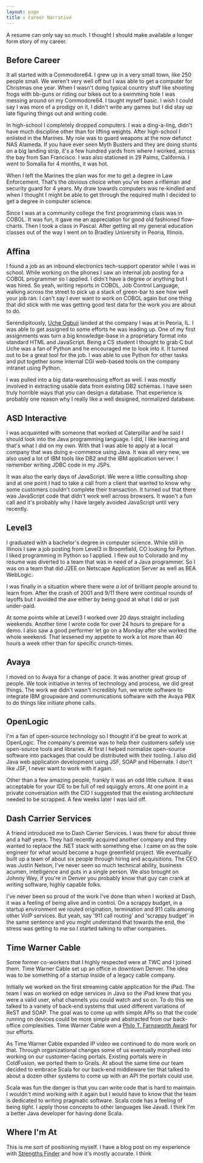 ```yaml
---
layout: page
title : Career Narrative
---
```


A resume can only say so much.  I thought I should make available a longer form story of my career.

## Before Career
It all started with a Commodore64.  I grew up in a very small town, like 250 people small.  We weren't 
very well off but I was able to get a computer for Christmas one year.  When I wasn't doing typical 
country stuff like shooting frogs with bb-guns or riding our bikes out to a swimming hole I was messing
around on my Commodore64.  I taught myself basic.  I wish I could say I was more of a prodigy on it, I
didn't write any games but I did stay up late figuring things out and writing code.  

In high-school I completely dropped computers.  I was a ding-a-ling, didn't have much discipline other
than for lifting weights.  After high-school I enlisted in the Marines.  My role was to guard weapons
at the now defunct NAS Alameda.  If you have ever seen Myth Busters and they are doing stunts on a big 
landing strip, it's a few hundred yards from where I worked, across the bay from San Francisco.  I was
also stationed in 29 Palms, California.  I went to Somalia for 4 months, it was hot.

When I left the Marines the plan was for me to get a degree in Law Enforcement.  That's the obvious choice
when you've been a rifleman and security guard for 4 years.  My draw towards computers was re-kindled and
when I thought I might be able to get through the required math I decided to get a degree in computer
science.

Since I was at a community college the first programming class was in COBOL.  It was fun, it gave me an
appreciation for good old fashioned flow-charts.  Then I took a class in Pascal.  After getting all my
general education classes out of the way I went on to Bradley University in Peoria, Illinois.

## Affina 
I found a job as an inbound electronics tech-support operator while I was in school.  While working on the
phones I saw an internal job posting for a COBOL programmer so I applied.  I didn't have a degree or 
anything but I was hired.  So yeah, writing reports in COBOL, Job Control Language, walking across the 
street to pick up a stack of green-bar to see how well your job ran.  I can't say I ever want to work on
COBOL again but one thing that did stick with me was getting good test data for the work you are about
to do.  

Serendipitously, [Uche Ogbuji](http://uche.ogbuji.net/) landed at the company I was at in Peoria, IL.  I 
was able to get assigned to some efforts he was leading up.  One of my first assignments was turn a big 
knowledge-base in a proprietary format into standard HTML and JavaScript.  Being a CS student I thought 
to grab C but Uche was a fan of Python and he encouraged me to look into it.  It turned out to be a great 
tool for the job. I was able to use Python for other tasks and put together some internal CGI web-based 
tools on the company intranet using Python.

I was pulled into a big data-warehousing effort as well.  I was mostly involved in extracting usable
data from existing DB2 schemas.  I have seen truly horrible ways that you can design a database.  That
experience is probably one reason why I really like a well designed, normalized database.

## ASD Interactive 
I was acquainted with someone that worked at Caterpillar and he said I should look into the Java programming
language.  I did, I like learning and that's what I did on my own.  With that I was able to apply at a
local company that was doing e-commerce using Java.  It was all very new, we also used a lot of IBM tools
like DB2 and the IBM application server.  I remember writing JDBC code in my JSPs.  

It was also the early days of JavaScript.  We were a little consulting shop and at one point I had to take 
a call from a client that wanted to know why some customers couldn't complete their transaction.  It turned 
out that there was JavaScript code that didn't work well across browsers.  It wasn't a fun call and it's 
probably why I have largely avoided JavaScript until very recently.

## Level3 
I graduated with a bachelor's degree in computer science.  While still in Illinois I saw a job posting from 
Level3 in Broomfield, CO looking for Python.  I liked programming in Python so I applied.  I flew out to 
Colorado and my resume was diverted to a team that was in need of a Java programmer.  So I was on a team 
that did J2EE on Netscape Application Server as well as BEA WebLogic.  

I was finally in a situation where there were _a lot_ of brilliant people around to learn from.  After the 
crash of 2001 and 9/11 there were continual rounds of layoffs but I avoided the axe either by being good
at what I did or just under-paid.

At some points while at Level3 I worked over 20 days straight including
weekends.  Another time I wrote code for over 24 hours to prepare for a demo.  I also saw a good performer
let go on a Monday after she worked the whole weekend.  That lessened my appetite to work a lot more than
40 hours a week other than for specific crunch-times.

## Avaya
I moved on to Avaya for a change of pace.  It was another great group of people.  We took initiative in terms
of technology and process, we did great things.  The work we didn't wasn't incredibly fun, we wrote software
to integrate IBM groupware and communications software with the Avaya PBX to do things like initiate phone
calls.

## OpenLogic
I'm a fan of open-source technology so I thought it'd be great to work at OpenLogic.  The company's premise was
to help their customers safely use open-source tools and libraries.  At first I helped normalize open-source
software into packages that could be distributed with their tooling.  I also did Java web application development
using JSF, SOAP and Hibernate.  I don't like JSF, I never want to work with it again.

Other than a few amazing people, frankly it was an odd little culture.  It was acceptable for your IDE to be
full of red squiggly errors.  At one point in a private conversation with the CIO I suggested that the existing
architecture needed to be scrapped.  A few weeks later I was laid off.

## Dash Carrier Services
A friend introduced me to Dash Carrier Services.  I was there for about three and a half years.  They had recently
acquired another company and they wanted to replace the .NET stack with something else.  I came on as the sole
engineer for what would become a huge greenfield project.  We eventually built up a team of about six people through hiring and
acquisitions.  The CEO was Justin Nelson, I've never seen so much technical ability, business acumen, 
intelligence and guts in a single person.  We also brought on Johnny Wey, if you're in Denver you probably
know that guy can crank at writing software, highly capable folks.

I've never been so proud of the work I've done than when I worked at Dash, it was a feeling of being alive
and in control.  On a scrappy budget, in a startup environment we routed origination, termination and 911 calls among
other VoIP services.  But yeah, say '911 call routing' and 'scrappy budget' in the same sentence and you might understand that 
towards the end, the stress was getting to me so I started talking to other companies.  

## Time Warner Cable
Some former co-workers that I highly respected were at TWC and I joined them. Time Warner Cable set up an office in 
downtown Denver.  The idea was to be something of a startup inside of a legacy cable company.  

Initially we worked on the first streaming cable application for the iPad.
The team I was on worked on edge services in Java so the iPad knew that you were a valid user, what channels you
could watch and so on.  To do this we talked to a variety of back-end systems that used different variations of
ReST and SOAP.  The goal was to come up with simple APIs so that the code running on devices could be more simple
and abstracted from our back-office complexities.  Time Warner Cable won 
a [Philo T. Farnsworth Award](https://en.wikipedia.org/wiki/Philo_T._Farnsworth_Award) for our efforts.

As Time Warner Cable expanded IP video we continued to do more work on that.  Through organizational changes
some of us eventually morphed into working on our customer-facing portals.  Existing portals were in ColdFusion, 
we ported them to Grails.  At about the same time our team decided to embrace Scala for our back-end middleware 
tier that talked to about a dozen other systems to come up with an API the portals could use.

Scala was fun the danger is that you can write code that is hard to maintain.  I wouldn't mind working with it
again but I would have to know that the team is dedicated to writing pragmatic software.  Scala code has a 
feeling of being _tight_.  I apply those concepts to other languages like Java8.  I think I'm a better Java
developer for having done Scala.

## Where I'm At
This is me sort of positioning myself.  I have a blog post on my experience with [Strengths Finder](/2016/04/29/strengths-finder.html) and how it's 
mostly accurate.  I think  
